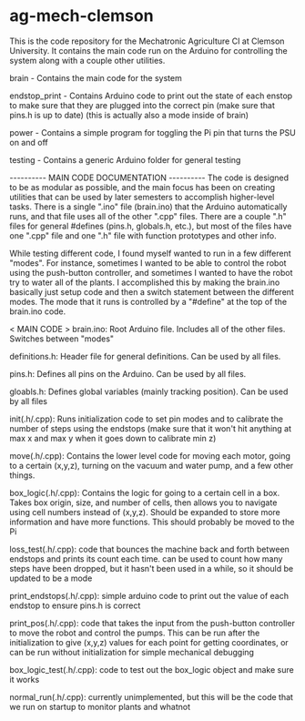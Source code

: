 # ag-mech-clemson

This is the code repository for the Mechatronic Agriculture CI at Clemson University. It contains the main code run on the Arduino for controlling the system along with a couple other utilities.


brain - Contains the main code for the system

endstop_print - Contains Arduino code to print out the state of each enstop to make sure that they are plugged into the correct pin (make sure that pins.h is up to date) (this is actually also a mode inside of brain)

power - Contains a simple program for toggling the Pi pin that turns the PSU on and off

testing - Contains a generic Arduino folder for general testing



---------- MAIN CODE DOCUMENTATION ----------
The code is designed to be as modular as possible, and the main focus has been on creating utilities that can be used by later semesters to accomplish higher-level tasks. There is a single ".ino" file (brain.ino) that the Arduino automatically runs, and that file uses all of the other ".cpp" files. There are a couple ".h" files for general #defines (pins.h, globals.h, etc.), but most of the files have one ".cpp" file and one ".h" file with function prototypes and other info.

While testing different code, I found myself wanted to run in a few different "modes". For instance, sometimes I wanted to be able to control the robot using the push-button controller, and sometimes I wanted to have the robot try to water all of the plants. I accomplished this by making the brain.ino basically just setup code and then a switch statement between the different modes. The mode that it runs is controlled by a "#define" at the top of the brain.ino code.

< MAIN CODE >
brain.ino: Root Arduino file. Includes all of the other files. Switches between "modes"

definitions.h: Header file for general definitions. Can be used by all files.

pins.h: Defines all pins on the Arduino. Can be used by all files.

gloabls.h: Defines global variables (mainly tracking position). Can be used by all files

<MODULES>
init(.h/.cpp): Runs initialization code to set pin modes and to calibrate the number of steps using the endstops (make sure that it won't hit anything at max x and max y when it goes down to calibrate min z)

move(.h/.cpp): Contains the lower level code for moving each motor, going to a certain (x,y,z), turning on the vacuum and water pump, and a few other things.

box_logic(.h/.cpp): Contains the logic for going to a certain cell in a box. Takes box origin, size, and number of cells, then allows you to navigate using cell numbers instead of (x,y,z). Should be expanded to store more information and have more functions. This should probably be moved to the Pi

loss_test(.h/.cpp): code that bounces the machine back and forth between endstops and prints its count each time. can be used to count how many steps have been dropped, but it hasn't been used in a while, so it should be updated to be a mode

<MODES>
print_endstops(.h/.cpp): simple arduino code to print out the value of each endstop to ensure pins.h is correct

print_pos(.h/.cpp): code that takes the input from the push-button controller to move the robot and control the pumps. This can be run after the initialization to give (x,y,z) values for each point for getting coordinates, or can be run without initialization for simple mechanical debugging

box_logic_test(.h/.cpp): code to test out the box_logic object and make sure it works

normal_run(.h/.cpp): currently unimplemented, but this will be the code that we run on startup to monitor plants and whatnot